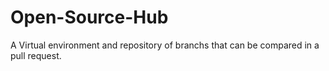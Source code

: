 # Open-Source-Hub
A Virtual environment and repository of branchs that can be compared in a pull request.



